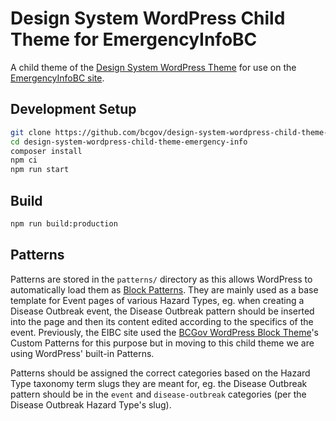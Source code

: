 # Design System WordPress Child Theme for EmergencyInfoBC

A child theme of the [Design System WordPress Theme](https://github.com/bcgov/design-system-wordpress-theme) for use on the [EmergencyInfoBC site](https://www.emergencyinfobc.gov.bc.ca).

## Development Setup

```bash
git clone https://github.com/bcgov/design-system-wordpress-child-theme-emergency-info.git
cd design-system-wordpress-child-theme-emergency-info
composer install
npm ci
npm run start
```

## Build

```bash
npm run build:production 
```

## Patterns

Patterns are stored in the `patterns/` directory as this allows WordPress to automatically load them as [Block Patterns](https://wordpress.com/support/wordpress-editor/block-pattern/). They are mainly used as a base template for Event pages of various Hazard Types, eg. when creating a Disease Outbreak event, the Disease Outbreak pattern should be inserted into the page and then its content edited according to the specifics of the event. Previously, the EIBC site used the [BCGov WordPress Block Theme](https://github.com/bcgov/bcgov-wordpress-block-theme)'s Custom Patterns for this purpose but in moving to this child theme we are using WordPress' built-in Patterns.

Patterns should be assigned the correct categories based on the Hazard Type taxonomy term slugs they are meant for, eg. the Disease Outbreak pattern should be in the `event` and `disease-outbreak` categories (per the Disease Outbreak Hazard Type's slug).
